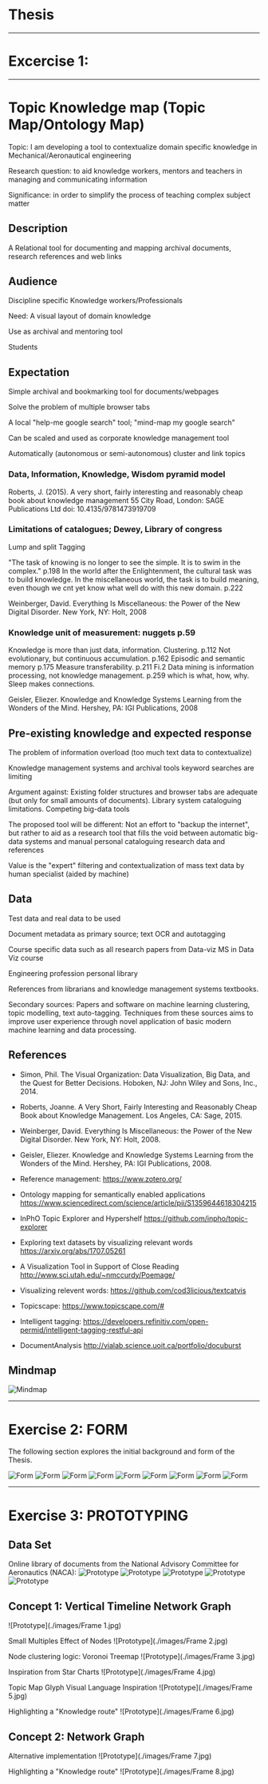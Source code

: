 # Thesis
-----------

# Excercise 1:
-----------------------------------------

# Topic  Knowledge map (Topic Map/Ontology Map)

Topic: I am developing a tool to contextualize domain specific knowledge in Mechanical/Aeronautical engineering

Research question: to aid knowledge workers, mentors and teachers in managing and communicating information

Significance: in order to simplify the process of teaching complex subject matter

## Description

 A Relational tool for documenting and mapping archival documents, research references and web links

## Audience

 Discipline specific Knowledge workers/Professionals

 Need: A visual layout of domain knowledge

 Use as archival and mentoring tool

 Students

## Expectation

 Simple archival and bookmarking tool for documents/webpages

 Solve the problem of multiple browser tabs

 A local "help-me google search" tool; "mind-map my google search"

 Can be scaled and used as corporate knowledge management tool

 Automatically (autonomous or semi-autonomous) cluster and link topics
 
### Data, Information, Knowledge, Wisdom pyramid model

Roberts, J. (2015). A very short, fairly interesting and reasonably cheap book about knowledge management 55 City Road, London: SAGE Publications Ltd doi: 10.4135/9781473919709

### Limitations of catalogues; Dewey, Library of congress
Lump and split
Tagging

"The task of knowing is no longer to see the simple. It is to swim in the complex." p.198
In the world after the Enlightenment, the cultural task was to build knowledge. In the miscellaneous world, the task is to build meaning, even though we cnt yet know what well do with this new domain. p.222

Weinberger, David. Everything Is Miscellaneous: the Power of the New Digital Disorder. New York, NY: Holt, 2008

### Knowledge unit of measurement: nuggets p.59
Knowledge is more than just data, information. Clustering. p.112
Not evolutionary, but continuous accumulation. p.162
Episodic and semantic memory p.175
Measure transferability. p.211 Fi.2
Data mining is information processing, not knowledge management. p.259 which is what, how, why.
Sleep makes connections.

Geisler, Eliezer. Knowledge and Knowledge Systems Learning from the Wonders of the Mind. Hershey, PA: IGI Publications, 2008


## Pre-existing knowledge and expected response

 The problem of information overload (too much text data to contextualize)

 Knowledge management systems and archival tools keyword searches are limiting

 Argument against: 
Existing folder structures and browser tabs are adequate (but only for small amounts of documents). 
Library system cataloguing limitations.
Competing big-data tools

 The proposed tool will be different: Not an effort to "backup the internet", but rather to aid as a research tool that fills the void between automatic big-data systems and manual personal cataloguing research data and references

 Value is the "expert" filtering and contextualization of mass text data by human specialist (aided by machine)

## Data

 Test data and real data to be used

 Document metadata as primary source; text OCR and autotagging

 Course specific data such as all research papers from Data-viz MS in Data Viz course

 Engineering profession personal library

 References from librarians and knowledge management systems textbooks.

 Secondary sources: Papers and software on machine learning clustering, topic modelling, text auto-tagging. Techniques from these sources aims to improve user experience through novel application of basic modern machine learning and data processing.

## References

- Simon, Phil. The Visual Organization: Data Visualization, Big Data, and the Quest for Better Decisions. Hoboken, NJ: John Wiley and Sons, Inc., 2014.

- Roberts, Joanne. A Very Short, Fairly Interesting and Reasonably Cheap Book about Knowledge Management. Los Angeles, CA: Sage, 2015.


- Weinberger, David. Everything Is Miscellaneous: the Power of the New Digital Disorder. New York, NY: Holt, 2008.

- Geisler, Eliezer. Knowledge and Knowledge Systems Learning from the Wonders of the Mind. Hershey, PA: IGI Publications, 2008.

- Reference management:
https://www.zotero.org/

- Ontology mapping for semantically enabled applications
https://www.sciencedirect.com/science/article/pii/S1359644618304215

- InPhO Topic Explorer and Hypershelf
https://github.com/inpho/topic-explorer

- Exploring text datasets by visualizing relevant words
https://arxiv.org/abs/1707.05261

- A Visualization Tool in Support of Close Reading
http://www.sci.utah.edu/~nmccurdy/Poemage/

- Visualizing relevent words:
https://github.com/cod3licious/textcatvis

- Topicscape:
https://www.topicscape.com/#

- Intelligent tagging:
https://developers.refinitiv.com/open-permid/intelligent-tagging-restful-api

- DocumentAnalysis
http://vialab.science.uoit.ca/portfolio/docuburst

## Mindmap

![Mindmap](./images/KnowledgeMap.png)

-----------------------------

# Exercise 2: FORM

The following section explores the initial background and form of the Thesis.


![Form](./images/form(1).jpg)
![Form](./images/form(2).jpg)
![Form](./images/form(3).jpg)
![Form](./images/form(4).jpg)
![Form](./images/form(5).jpg)
![Form](./images/form(6).jpg)
![Form](./images/form(7).jpg)
![Form](./images/form(8).jpg)
![Form](./images/form(9).jpg)



-----------------------------

# Exercise 3: PROTOTYPING

## Data Set

Online library of documents from the National Advisory Committee for Aeronautics (NACA):
![Prototype](./images/NACA_UK1.PNG)
![Prototype](./images/NACA_USA.PNG)
![Prototype](./images/NACA_USA2.PNG)
![Prototype](./images/NACA_UK.PNG)
![Prototype](./images/NACA_UK2.PNG)

## Concept 1: Vertical Timeline Network Graph
![Prototype](./images/Frame 1.jpg)

Small Multiples Effect of Nodes
![Prototype](./images/Frame 2.jpg)


Node clustering logic: Voronoi Treemap
![Prototype](./images/Frame 3.jpg)

Inspiration from Star Charts
![Prototype](./images/Frame 4.jpg)

Topic Map Glyph Visual Language Inspiration
![Prototype](./images/Frame 5.jpg)

Highlighting a "Knowledge route"
![Prototype](./images/Frame 6.jpg)


## Concept 2: Network Graph

Alternative implementation
![Prototype](./images/Frame 7.jpg)


Highlighting a "Knowledge route"
![Prototype](./images/Frame 8.jpg)